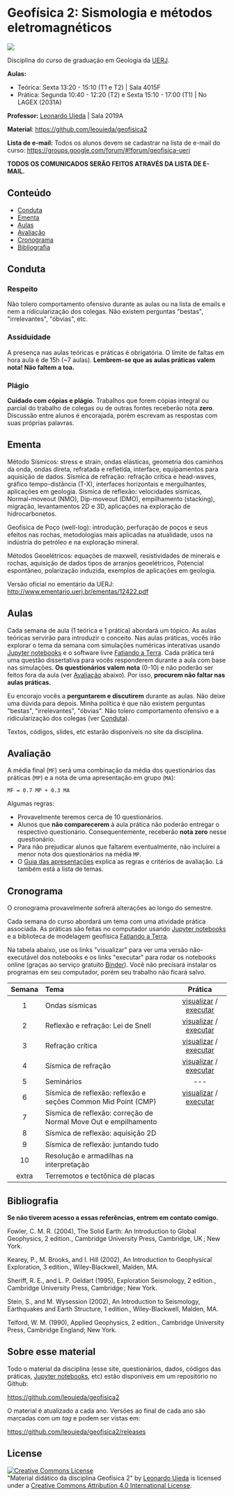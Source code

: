 # Geofísica 2: Sismologia e métodos eletromagnéticos

![](https://raw.githubusercontent.com/leouieda/geofisica2/master/images/p-and-s-waves.gif)

Disciplina do curso de graduação em Geologia da [UERJ](http://www.uerj.br/).

**Aulas:**

* Teórica: Sexta 13:20 - 15:10 (T1 e T2) | Sala 4015F
* Prática: Segunda 10:40 - 12:20 (T2) e Sexta 15:10 - 17:00 (T1) | No LAGEX
  (2031A)

**Professor:** [Leonardo Uieda](http://www.leouieda.com/) | Sala 2019A

**Material**: https://github.com/leouieda/geofisica2

**Lista de e-mail:** Todos os alunos devem se cadastrar na lista de e-mail do
curso:
https://groups.google.com/forum/#!forum/geofisica-uerj

**TODOS OS COMUNICADOS SERÃO FEITOS ATRAVÉS DA LISTA DE E-MAIL.**


## Conteúdo

* [Conduta](#conduta)
* [Ementa](#ementa)
* [Aulas](#aulas)
* [Avaliação](#avaliação)
* [Cronograma](#cronograma)
* [Bibliografia](#bibliografia)


## Conduta

### Respeito

Não tolero comportamento ofensivo durante as aulas ou na lista de emails e nem
a ridicularização dos colegas. Não existem perguntas "bestas", "irrelevantes",
"óbvias", etc.

### Assiduidade

A presença nas aulas teóricas e práticas é obrigatória.
O limite de faltas em hora aula é de 15h (~7 aulas).
**Lembrem-se que as aulas práticas valem nota! Não faltem a toa.**

### Plágio

**Cuidado com cópias e plágio.** Trabalhos que forem cópias integral ou parcial
do trabalho de colegas ou de outras fontes receberão nota **zero**. Discussão
entre alunos é encorajada, porém escrevam as respostas com suas próprias
palavras.


## Ementa

Método Sísmicos: stress e strain, ondas elásticas, geometria dos caminhos da
onda, ondas direta, refratada e refletida, interface, equipamentos para
aquisição de dados. Sísmica de refração: refração crítica e head-waves, gráfico
tempo-distância (T-X), interfaces horizontais e mergulhantes, aplicações em
geologia. Sísmica de reflexão: velocidades sísmicas, Normal-moveout (NMO),
Dip-moveout (DMO), empilhamento (stacking), migração, levantamentos 2D e 3D,
aplicações na exploração de hidrocarbonetos.

Geofísica de Poço (well-log): introdução, perfuração de poços e seus efeitos
nas rochas, metodologias mais aplicadas na atualidade, usos na indústria do
petróleo e na exploração mineral.

Métodos Geoelétricos: equações de maxwell, resistividades de minerais e rochas,
aquisição de dados tipos de arranjos geoelétricos, Potencial espontâneo,
polarização induzida, exemplos de aplicações em geologia.

Versão oficial no ementário da UERJ:
http://www.ementario.uerj.br/ementas/12422.pdf


## Aulas

Cada semana de aula (1 teórica e 1 prática) abordará um tópico.
As aulas teóricas servirão para introduzir o conceito.
Nas aulas práticas, vocês irão explorar o tema da semana com simulações
numéricas interativas usando [Jupyter notebooks](http://jupyter.org/) e
o software livre [Fatiando a Terra](http://www.fatiando.org/).
Cada prática terá uma questão dissertativa para vocês responderem
durante a aula com base nas simulações.
**Os questionários valem nota** (0-10) e não poderão ser feitos fora da aula
(ver [Avaliação](#avaliação) abaixo).
Por isso, **procurem não faltar nas aulas práticas.**

Eu encorajo vocês a **perguntarem e discutirem** durante as aulas.
Não deixe uma dúvida para depois.
Minha política é que não existem perguntas
"bestas", "irrelevantes", "óbvias". Não tolero comportamento ofensivo e a
ridicularização dos colegas (ver [Conduta](#conduta)).

Textos, códigos, slides, etc estarão disponíveis no site da disciplina.


## Avaliação

A média final (`MF`) será uma combinação da média dos questionários das
práticas (`MP`) e a nota de uma apresentação em grupo (`MA`):

    MF = 0.7 MP + 0.3 MA

Algumas regras:

* Provavelmente teremos cerca de 10 questionários.
* Alunos que **não comparecerem** à aula prática não poderão entregar o
  respectivo questionário. Consequentemente, receberão **nota zero** nesse
  questionário.
* Para não prejudicar alunos que faltarem eventualmente, não incluirei a menor
  nota dos questionários na média `MP`.
* O [Guia das apresentações](https://github.com/leouieda/geofisica2/blob/master/guia-apresentacao.md)
  explica as regras e critérios de avaliação. Lá também está a lista de temas.


## Cronograma

O cronograma provavelmente sofrerá alterações ao longo do semestre.

Cada semana do curso abordará um tema com uma atividade prática associada. As
práticas são feitas no computador usando
[Jupyter notebooks](http://jupyter.org/) e a biblioteca de modelagem geofísica
[Fatiando a Terra](http://www.fatiando.org/).

Na tabela abaixo, use os links "visualizar" para ver uma versão não-executável
dos notebooks e os links "executar" para rodar os notebooks online (graças ao
serviço gratuito [Binder](http://mybinder.org/)).
Você não precisará instalar os programas em seu computador, porém seu trabalho
não ficará salvo.

| Semana | Tema                                 | Prática |
|:------:|:-------------------------------------|:-------:|
| 1     | Ondas sísmicas | [visualizar](http://nbviewer.ipython.org/github/leouieda/geofisica2/blob/master/notebooks/1-ondas-sismicas.ipynb) / [executar](http://mybinder.org/repo/leouieda/geofisica2/notebooks/notebooks/1-ondas-sismicas.ipynb) |
| 2     | Reflexão e refração: Lei de Snell | [visualizar](http://nbviewer.ipython.org/github/leouieda/geofisica2/blob/master/notebooks/2-reflexao-refracao.ipynb) / [executar](http://mybinder.org/repo/leouieda/geofisica2/notebooks/notebooks/2-reflexao-refracao.ipynb) |
| 3     | Refração crítica | [visualizar](http://nbviewer.ipython.org/github/leouieda/geofisica2/blob/master/notebooks/3-refracao-critica.ipynb) / [executar](http://mybinder.org/repo/leouieda/geofisica2/notebooks/notebooks/3-refracao-critica.ipynb) |
| 4     | Sísmica de refração | [visualizar](http://nbviewer.ipython.org/github/leouieda/geofisica2/blob/master/notebooks/4-sismica-refracao.ipynb) / [executar](http://mybinder.org/repo/leouieda/geofisica2/notebooks/notebooks/4-sismica-refracao.ipynb) |
| 5     | Seminários | --- |
| 6     | Sísmica de reflexão: reflexão e seções Common Mid Point (CMP) | [visualizar](http://nbviewer.ipython.org/github/leouieda/geofisica2/blob/master/notebooks/5-reflexao-cmp.ipynb) / [executar](http://mybinder.org/repo/leouieda/geofisica2/notebooks/notebooks/5-reflexao-cmp.ipynb) |
| 7     | Sísmica de reflexão: correção de Normal Move Out e empilhamento |   |
| 8     | Sísmica de reflexão: aquisição 2D |   |
| 9     | Sísmica de reflexão: juntando tudo |   |
| 10    | Resolução e armadilhas na interpretação |   |
| extra | Terremotos e tectônica de placas |   |


## Bibliografia

**Se não tiverem acesso a essas referências, entrem em contato comigo.**

Fowler, C. M. R. (2004), The Solid Earth: An Introduction to Global Geophysics,
2 edition., Cambridge University Press, Cambridge, UK ; New York.

Kearey, P., M. Brooks, and I. Hill (2002), An Introduction to Geophysical
Exploration, 3 edition., Wiley-Blackwell, Malden, MA.

Sheriff, R. E., and L. P. Geldart (1995), Exploration Seismology, 2 edition.,
Cambridge University Press, Cambridge ; New York.

Stein, S., and M. Wysession (2002), An Introduction to Seismology, Earthquakes
and Earth Structure, 1 edition., Wiley-Blackwell, Malden, MA.

Telford, W. M. (1990), Applied Geophysics, 2 edition., Cambridge University
Press, Cambridge England; New York.


## Sobre esse material

Todo o material da disciplina (esse site, questionários, dados, códigos das
práticas, [Jupyter notebooks](http://jupyter.org/), etc) estão disponíveis em
um repositório no Github:

https://github.com/leouieda/geofisica2

O material é atualizado a cada ano. Versões ao final de cada ano são marcadas
com um *tag* e podem ser vistas em:

https://github.com/leouieda/geofisica2/releases


## License

<a rel="license" href="http://creativecommons.org/licenses/by/4.0/"><img alt="Creative Commons License" style="border-width:0" src="https://i.creativecommons.org/l/by/4.0/88x31.png" /></a><br /><span xmlns:dct="http://purl.org/dc/terms/" href="http://purl.org/dc/dcmitype/Text" property="dct:title" rel="dct:type">"Material didático da disciplina Geofísica 2"</span>
by <a xmlns:cc="http://creativecommons.org/ns#" href="http://www.leouieda.com/" property="cc:attributionName" rel="cc:attributionURL">Leonardo Uieda</a> is licensed under a
<a rel="license" href="http://creativecommons.org/licenses/by/4.0/">Creative Commons Attribution 4.0 International License</a>.
